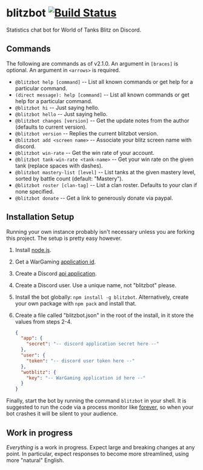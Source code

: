 blitzbot [![Build Status](https://travis-ci.org/CodeMan99/blitzbot.svg?branch=master)](https://travis-ci.org/CodeMan99/blitzbot)
========

Statistics chat bot for World of Tanks Blitz on Discord.

Commands
--------

The following are commands as of v2.1.0. An argument in `[braces]` is optional. An argument in `<arrows>` is required.

 * `@blitzbot help [command]` -- List all known commands or get help for a particular command.
 * `(direct message): help [command]` -- List all known commands or get help for a particular command.
 * `@blitzbot hi` -- Just saying hello.
 * `@blitzbot hello` -- Just saying hello.
 * `@blitzbot changes [version]` -- Get the update notes from the author (defaults to current version).
 * `@blitzbot version` -- Replies the current blitzbot version.
 * `@blitzbot add <screen name>` -- Associate your blitz screen name with discord.
 * `@blitzbot win-rate` -- Get the win rate of your account.
 * `@blitzbot tank-win-rate <tank-name>` -- Get your win rate on the given tank (replace spaces with dashes).
 * `@blitzbot mastery-list [level]` -- List tanks at the given mastery level, sorted by battle count (default: "Mastery").
 * `@blitzbot roster [clan-tag]` -- List a clan roster. Defaults to your clan if none specified.
 * `@blitzbot donate` -- Get a link to generously donate via paypal.

Installation Setup
------------------

Running your own instance probably isn't necessary unless you are forking this project. The setup is
pretty easy however.

 1. Install [node.js](https://nodejs.org).
 2. Get a WarGaming [application id](https://na.wargaming.net/developers/applications/).
 3. Create a Discord [api application](https://discordapp.com/developers/applications/me).
 4. Create a Discord user. Use a unique name, not "blitzbot" please.
 5. Install the bot globally: `npm install -g blitzbot`. Alternatively, create your own package with `npm pack` and install that.
 6. Create a file called "blitzbot.json" in the root of the install, in it store the values from steps 2-4.

     ```json
     {
       "app": {
         "secret": "-- discord application secret here --"
       },
       "user": {
         "token": "-- discord user token here --"
       },
       "wotblitz": {
         "key": "-- WarGaming application id here --"
       }
     }
     ```

Finally, start the bot by running the command `blitzbot` in your shell. It is suggested to run the code via a process monitor
like [forever](https://www.npmjs.com/package/forever), so when your bot crashes it will be silent to your audience.

Work in progress
----------------

*Everything* is a work in progress. Expect large and breaking changes at any point. In particular,
expect responses to become more streamlined, using more "natural" English.
